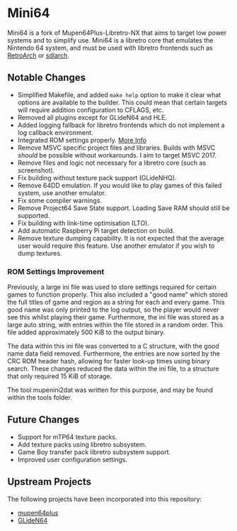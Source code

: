 # Mini64

Mini64 is a fork of Mupen64Plus-Libretro-NX that aims to target low power systems and to simplify use. Mini64 is a libretro core that emulates the Nintendo 64 system, and must be used with libretro frontends such as [RetroArch](https://github.com/libretro/RetroArch) or [sdlarch](https://github.com/heuripedes/sdlarch).

## Notable Changes

- Simplified Makefile, and added `make help` option to make it clear what options are available to the builder. This could mean that certain targets will require addition configuration to CFLAGS, etc.
- Removed all plugins except for GLideN64 and HLE.
- Added logging fallback for libretro frontends which do not implement a log callback environment.
- Integrated ROM settings properly. [More Info](#ROMSI)
- Remove MSVC specific project files and libraries. Builds with MSVC *should* be possible without workarounds. I aim to target MSVC 2017.
- Remove files and logic not necessary for a libretro core (such as screenshot).
- Fix building without texture pack support (GLideNHQ).
- Remove 64DD emulation. If you would like to play games of this failed system, use another emulator.
- Fix some compiler warnings.
- Remove Project64 Save State support. Loading Save RAM should still be supported.
- Fix building with link-time optimisation (LTO).
- Add automatic Raspberry Pi target detection on build.
- Remove texture dumping capability. It is not expected that the average user would require this feature. Use another emulator if you wish to dump textures.

### <a name="ROMSI"></a> ROM Settings Improvement

Previously, a large ini file was used to store settings required for certain games to function properly. This also included a "good name" which stored the full titles of game and region as a string for each and every game. This good name was only printed to the log output, so the player would never see this whilst playing their game. Furthermore, the ini file was stored as a large auto string, with entries within the file stored in a random order. This file added approximately 500 KiB to the output binary.

The data within this ini file was converted to a C structure, with the good name data field removed. Furthermore, the entries are now sorted by the CRC ROM header hash, allowing for faster look-up times using binary search. These changes reduced the data within the ini file, to a structure that only required 15 KiB of storage.

The tool mupenini2dat was written for this purpose, and may be found within the tools folder.

## Future Changes

- Support for mTP64 texture packs.
- Add texture packs using libretro subsystem.
- Game Boy transfer pack libretro subsystem support.
- Improved user configuration settings.

## Upstream Projects

The following projects have been incorporated into this repository:

- [mupen64plus](https://github.com/mupen64plus/mupen64plus-core)
- [GLideN64](https://github.com/gonetz/GLideN64)
